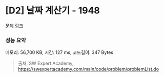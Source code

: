 # [D2] 날짜 계산기 - 1948 

[문제 링크](https://swexpertacademy.com/main/code/problem/problemDetail.do?contestProbId=AV5PnnU6AOsDFAUq) 

### 성능 요약

메모리: 56,700 KB, 시간: 127 ms, 코드길이: 347 Bytes



> 출처: SW Expert Academy, https://swexpertacademy.com/main/code/problem/problemList.do